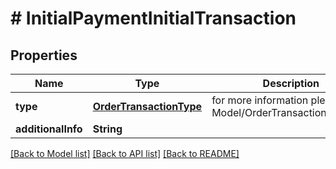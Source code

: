# # InitialPaymentInitialTransaction


## Properties 


Name | Type | Description | Notes
------------ | ------------- | ------------- | -------------
**type**| [**OrderTransactionType**](OrderTransactionType.md) |  for more information please, see Model/OrderTransactionType.php  | [optional] [default to OrderTransactionType.UNKNOWN]
**additionalInfo**| **String** |   | [optional]


[[Back to Model list]](../../README.md#models) [[Back to API list]](../../README.md#endpoints) [[Back to README]](../../README.md)

